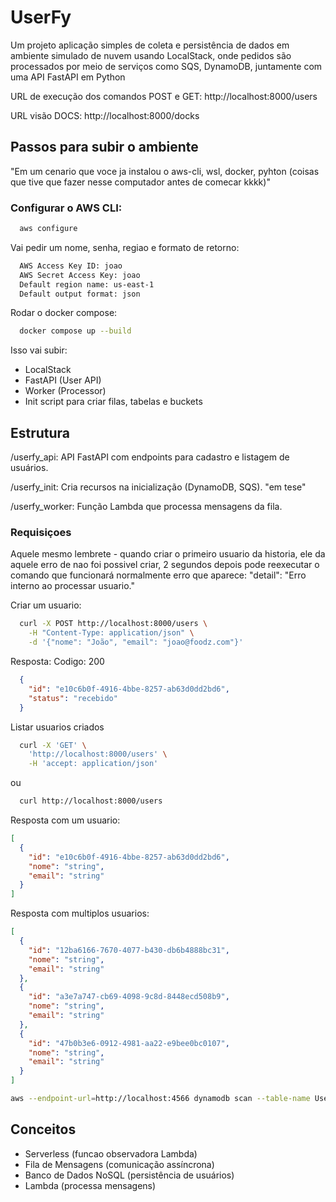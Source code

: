 # UserFy

 Um projeto  aplicação simples de coleta
e persistência de dados em ambiente simulado de nuvem usando LocalStack, onde pedidos são processados por meio de serviços como SQS, DynamoDB, juntamente com uma API FastAPI em Python

URL de execução dos comandos POST e GET: http://localhost:8000/users

URL visão DOCS: http://localhost:8000/docks

## Passos para subir o ambiente

"Em um cenario que voce ja instalou o aws-cli, wsl, docker, pyhton (coisas que tive que fazer nesse computador antes de comecar kkkk)"


### Configurar o AWS CLI:
```bash
  aws configure
```
Vai pedir um nome, senha, regiao e formato de retorno:

```bash
  AWS Access Key ID: joao
  AWS Secret Access Key: joao
  Default region name: us-east-1
  Default output format: json
```

Rodar o docker compose:
```bash
  docker compose up --build
```

Isso vai subir:
- LocalStack
- FastAPI (User API)
- Worker (Processor)
- Init script para criar filas, tabelas e buckets

## Estrutura 

/userfy_api: API FastAPI com endpoints para cadastro e listagem de usuários.

/userfy_init: Cria recursos na inicialização (DynamoDB, SQS). "em tese"

/userfy_worker: Função Lambda que processa mensagens da fila.

### Requisiçoes
Aquele mesmo lembrete - quando criar o primeiro usuario da historia, ele da aquele erro de nao foi possivel criar, 2 segundos depois pode reexecutar o comando que funcionará normalmente
erro que aparece: "detail": "Erro interno ao processar usuario."

Criar um usuario:
```bash
  curl -X POST http://localhost:8000/users \
    -H "Content-Type: application/json" \
    -d '{"nome": "João", "email": "joao@foodz.com"}'
```
Resposta:
Codigo: 200

```json
  {
    "id": "e10c6b0f-4916-4bbe-8257-ab63d0dd2bd6",
    "status": "recebido"
  }
```

Listar usuarios criados
```bash
  curl -X 'GET' \
    'http://localhost:8000/users' \
    -H 'accept: application/json'
```
ou 
```bash
  curl http://localhost:8000/users

```
Resposta com um usuario:
```json
[
  {
    "id": "e10c6b0f-4916-4bbe-8257-ab63d0dd2bd6",
    "nome": "string",
    "email": "string"
  }
]
```
Resposta com multiplos usuarios:
```json
[
  {
    "id": "12ba6166-7670-4077-b430-db6b4888bc31",
    "nome": "string",
    "email": "string"
  },
  {
    "id": "a3e7a747-cb69-4098-9c8d-8448ecd508b9",
    "nome": "string",
    "email": "string"
  },
  {
    "id": "47b0b3e6-0912-4981-aa22-e9bee0bc0107",
    "nome": "string",
    "email": "string"
  }
]
```

```bash
aws --endpoint-url=http://localhost:4566 dynamodb scan --table-name Users
```

## Conceitos

- Serverless (funcao observadora Lambda)
- Fila de Mensagens	(comunicação assíncrona)
- Banco de Dados NoSQL (persistência de usuários)
- Lambda (processa mensagens)
